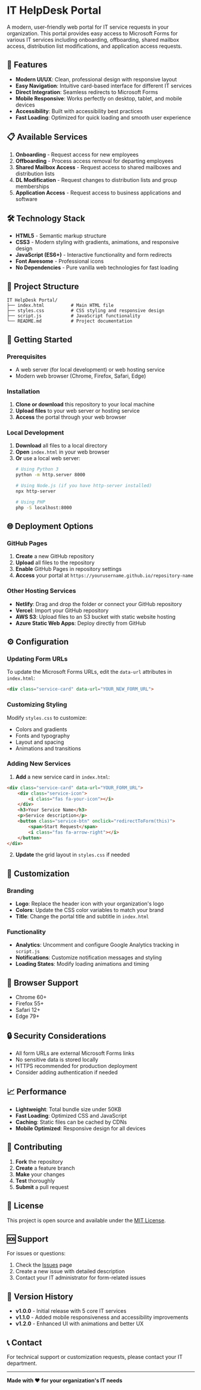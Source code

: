# IT HelpDesk Portal

A modern, user-friendly web portal for IT service requests in your organization. This portal provides easy access to Microsoft Forms for various IT services including onboarding, offboarding, shared mailbox access, distribution list modifications, and application access requests.

## 🚀 Features

- **Modern UI/UX**: Clean, professional design with responsive layout
- **Easy Navigation**: Intuitive card-based interface for different IT services
- **Direct Integration**: Seamless redirects to Microsoft Forms
- **Mobile Responsive**: Works perfectly on desktop, tablet, and mobile devices
- **Accessibility**: Built with accessibility best practices
- **Fast Loading**: Optimized for quick loading and smooth user experience

## 📋 Available Services

1. **Onboarding** - Request access for new employees
2. **Offboarding** - Process access removal for departing employees
3. **Shared Mailbox Access** - Request access to shared mailboxes and distribution lists
4. **DL Modification** - Request changes to distribution lists and group memberships
5. **Application Access** - Request access to business applications and software

## 🛠️ Technology Stack

- **HTML5** - Semantic markup structure
- **CSS3** - Modern styling with gradients, animations, and responsive design
- **JavaScript (ES6+)** - Interactive functionality and form redirects
- **Font Awesome** - Professional icons
- **No Dependencies** - Pure vanilla web technologies for fast loading

## 📁 Project Structure

```
IT HelpDesk Portal/
├── index.html          # Main HTML file
├── styles.css          # CSS styling and responsive design
├── script.js           # JavaScript functionality
└── README.md           # Project documentation
```

## 🚀 Getting Started

### Prerequisites

- A web server (for local development) or web hosting service
- Modern web browser (Chrome, Firefox, Safari, Edge)

### Installation

1. **Clone or download** this repository to your local machine
2. **Upload files** to your web server or hosting service
3. **Access** the portal through your web browser

### Local Development

1. **Download** all files to a local directory
2. **Open** `index.html` in your web browser
3. **Or** use a local web server:
   ```bash
   # Using Python 3
   python -m http.server 8000
   
   # Using Node.js (if you have http-server installed)
   npx http-server
   
   # Using PHP
   php -S localhost:8000
   ```

## 🌐 Deployment Options

### GitHub Pages

1. **Create** a new GitHub repository
2. **Upload** all files to the repository
3. **Enable** GitHub Pages in repository settings
4. **Access** your portal at `https://yourusername.github.io/repository-name`

### Other Hosting Services

- **Netlify**: Drag and drop the folder or connect your GitHub repository
- **Vercel**: Import your GitHub repository
- **AWS S3**: Upload files to an S3 bucket with static website hosting
- **Azure Static Web Apps**: Deploy directly from GitHub

## ⚙️ Configuration

### Updating Form URLs

To update the Microsoft Forms URLs, edit the `data-url` attributes in `index.html`:

```html
<div class="service-card" data-url="YOUR_NEW_FORM_URL">
```

### Customizing Styling

Modify `styles.css` to customize:
- Colors and gradients
- Fonts and typography
- Layout and spacing
- Animations and transitions

### Adding New Services

1. **Add** a new service card in `index.html`:
```html
<div class="service-card" data-url="YOUR_FORM_URL">
    <div class="service-icon">
        <i class="fas fa-your-icon"></i>
    </div>
    <h3>Your Service Name</h3>
    <p>Service description</p>
    <button class="service-btn" onclick="redirectToForm(this)">
        <span>Start Request</span>
        <i class="fas fa-arrow-right"></i>
    </button>
</div>
```

2. **Update** the grid layout in `styles.css` if needed

## 🔧 Customization

### Branding

- **Logo**: Replace the header icon with your organization's logo
- **Colors**: Update the CSS color variables to match your brand
- **Title**: Change the portal title and subtitle in `index.html`

### Functionality

- **Analytics**: Uncomment and configure Google Analytics tracking in `script.js`
- **Notifications**: Customize notification messages and styling
- **Loading States**: Modify loading animations and timing

## 📱 Browser Support

- Chrome 60+
- Firefox 55+
- Safari 12+
- Edge 79+

## 🔒 Security Considerations

- All form URLs are external Microsoft Forms links
- No sensitive data is stored locally
- HTTPS recommended for production deployment
- Consider adding authentication if needed

## 📈 Performance

- **Lightweight**: Total bundle size under 50KB
- **Fast Loading**: Optimized CSS and JavaScript
- **Caching**: Static files can be cached by CDNs
- **Mobile Optimized**: Responsive design for all devices

## 🤝 Contributing

1. **Fork** the repository
2. **Create** a feature branch
3. **Make** your changes
4. **Test** thoroughly
5. **Submit** a pull request

## 📝 License

This project is open source and available under the [MIT License](LICENSE).

## 🆘 Support

For issues or questions:
1. Check the [Issues](https://github.com/yourusername/it-helpdesk-portal/issues) page
2. Create a new issue with detailed description
3. Contact your IT administrator for form-related issues

## 🔄 Version History

- **v1.0.0** - Initial release with 5 core IT services
- **v1.1.0** - Added mobile responsiveness and accessibility improvements
- **v1.2.0** - Enhanced UI with animations and better UX

## 📞 Contact

For technical support or customization requests, please contact your IT department.

---

**Made with ❤️ for your organization's IT needs**
